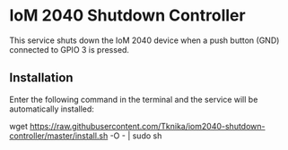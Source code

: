# IoM 2040 Shutdown Controller

This service shuts down the IoM 2040 device when a push button (GND) connected to GPIO 3 is pressed.

## Installation

Enter the following command in the terminal and the service will be automatically installed: 

wget https://raw.githubusercontent.com/Tknika/iom2040-shutdown-controller/master/install.sh -O - | sudo sh
